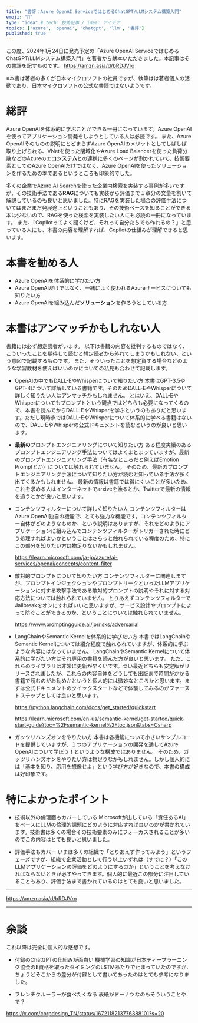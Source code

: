 ```yaml
---
title: "書評：Azure OpenAI ServiceではじめるChatGPT/LLMシステム構築入門"
emoji: "📘"
type: "idea" # tech: 技術記事 / idea: アイデア
topics: ['azure', 'openai', 'chatgpt', 'llm', '書評']
published: true
---
```


この度、2024年1月24日に発売予定の「Azure OpenAI ServiceではじめるChatGPT/LLMシステム構築入門」を著者から献本いただきました。本記事はその書評を記すものです。
https://amzn.asia/d/bRDJVro

※本書は著者の多くが日本マイクロソフトの社員ですが、執筆はは著者個人の活動であり、日本マイクロソフトの公式な書籍ではないようです。

# 総評
Azure OpenAIを体系的に学ぶことができる一冊になっています。Azure OpenAIを使ってアプリケーション開発をしようとしている人は必読です。
また、Azure OpenAIそのものの説明にとどまらずAzure OpenAIのメリットとしてしばしば取り上げられる、VNetを使った閉域化やAzure Load Balancerを使った負荷分散などのAzureの**エコシステム**との連携に多くのページが割かれていて、技術要素としてのAzure OpenAIだけではなく、Azure OpenAIを使ったソリューションを作るための本であるというところも印象的でした。

多くの企業でAzure AI Searchを使った企業内検索を実装する事例が多いですが、その技術手法である**RAG**についても実装から評価まで１章分の文量を割いて解説しているのも良いと思いました。特にRAGを実装した場合の評価手法についてはまだまだ発展途上ということもあり、その技術ベースを知ることができる本は少ないので、RAGを使った検索を実装したい人にも必読の一冊になっています。
また、「Copilotってよく聞くけど、それって自分たちでも作れるの？」と思っている人にも、本書の内容を理解すれば、Copilotの仕組みが理解できると思います。

# 本書を勧める人
- Azure OpenAIを体系的に学びたい方
- Azure OpenAIだけではなく、一緒によく使われるAzureサービスについても知りたい方
- Azure OpenAIを組み込んだ**ソリューション**を作ろうとしている方

# 本書はアンマッチかもしれない人
書籍には必ず想定読者がいます。
以下は書籍の内容を批判するものではなく、こういったことを期待して読むと想定読者から外れてしまうかもしれない、という意図で記載するものです。
また、そういったことを想定資する場合などのような学習教材を使えばいいのかについての私見も合わせて記載します。

- OpenAIの中でもDALL-EやWhisperについて知りたい方
    本書はGPT-3.5やGPT-4について詳解している書籍です。そのためDALL-EやWhisperについて詳しく知りたい人はアンマッチかもしれません。
    とはいえ、DALL-EやWhisperについてもプロンプトという観点ではどちらも必要になってくるので、本書を読んでからDALL-EやWhisperを学ぶというのもありだと思います。ただし現時点ではDALL-EやWhisperについて体系的に学べる書籍はないので、DALL-EやWhisperの公式ドキュメントを読むというのが良いと思います。

- **最新の**プロンプトエンジニアリングについて知りたい方
    ある程度実績のあるプロンプトエンジニアリング手法についてはよくまとまっていますが、最新のプロンプトエンジニアリング手法（有名なところだと例えばEmotion Promptとか）については触れられていません。
    そのため、最新のプロンプトエンジニアリング手法について知りたい方が読むと知っている手法が多く出てくるかもしれません。
    最新の情報は書籍では得にくいことが多いため、これを求める人はインターネットでarxiveを漁るとか、Twitterで最新の情報を追うとかが良いと思います。

- コンテンツフィルターについて詳しく知りたい人
    コンテンツフィルターはAzure OpenAI独自の機能で、とても強力な機能です。コンテンツフィルター自体がどのようなものか、という説明はありますが、それをどのようにアプリケーションに組み込んでコンテンツフィルターがトリガーされた時にどう処理すればよいかということはさらっと触れられている程度のため、特にこの部分を知りたい方は物足りないかもしれません。

    https://learn.microsoft.com/ja-jp/azure/ai-services/openai/concepts/content-filter

- 敵対的プロンプトについて知りたい方
    コンテンツフィルターに関連しますが、プロンプトインジェクションやプロンプトリークといったLLMアプリケーションに対する攻撃手法である敵対的プロンプトの説明やそれに対する対応方法については触れられていません。
    とりあえずコンテンツフィルターでJailbreakをオンにすればいいと思いますが、サービス設計やプロンプトによって防ぐことができるのか、ということについては触れられていません。

    https://www.promptingguide.ai/jp/risks/adversarial

- LangChainやSemantic Kernelを体系的に学びたい方
    本書ではLangChainやSemantic Kernelについては紹介程度で触れられていますが、体系的に学ぶような内容にはなっていません。
    LangChainやSemantic Kernelについて体系的に学びたい方はそれ専用の書籍を読んだ方が良いと思います。
    ただ、これらのライブラリは非常に更新が早くいです。つい最近どちらも安定版がリリースされましたが、これらの内容自体をどうしても出版まで時間がかかる書籍で読むのがお勧めかというと個人的には微妙なところかと思います。まずは公式ドキュメントのクイックスタートなどで体験してみるのがファーストステップとしては良いと思います。

    https://python.langchain.com/docs/get_started/quickstart

    https://learn.microsoft.com/en-us/semantic-kernel/get-started/quick-start-guide?toc=%2Fsemantic-kernel%2Ftoc.json&tabs=Csharp

- ガッツリハンズオンをやりたい方
    本書は各機能について小さいサンプルコードを提供していますが、１つのアプリケーションの開発を通してAzure OpenAIについて学ぼう！というような構成ではありません。
    そのため、ガッツリハンズオンをやりたい方は物足りなかもしれません。しかし個人的には「基本を知り、応用を想像せよ」という学び方が好きなので、本書の構成は好印象です。


# 特によかったポイント
- 技術以外の倫理面もカバーしている
    Microsoftが出している「責任あるAI」をベースにLLMの倫理的課題にどのように対応すれば良いのかが書かれています。技術書は多くの場合その技術要素のみにフォーカスされることが多いのでこの内容はとても良いと思いました。

- 評価手法もカバー
    いまは多くの組織で「とりあえず作ってみよう」というフェーズですが、組織で企業活動として行う以上いずれは（すでに？）「このLLMアプリケーションの評価をどのようにするのか」ということを考えなければならないときが必ずやってきます。個人的に最近この部分に注目していることもあり、評価手法まで書かれているのはとても良いと思いました。

----
https://amzn.asia/d/bRDJVro

----

# 余談
これ以降は完全に個人的な感想です。
- 付録のChatGPTの仕組みが面白い
    機械学習の知識が日本ディープラーニング協会のE資格を取ったタイミングのLSTMあたりで止まっていたのですが、ちょうどそこからの差分が付録として書いてあったのはとても参考になりました。

- フレンチクルーラーが食べたくなる
    表紙がドーナツなのもそういうことやで？

https://x.com/corpdesign_TN/status/1672118213776388101?s=20

